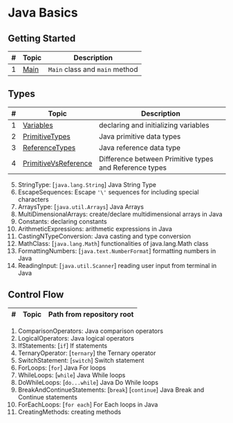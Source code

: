 # Java Basics 

## Getting Started
| # | Topic                                                                                                                                                | Description                    |
|---|------------------------------------------------------------------------------------------------------------------------------------------------------|--------------------------------|
| 1 | [Main](https://github.com/shadhini/java-tryouts/blob/14b32837d8fa81312733418b56815345cdd480c0/basics/src/com/shadhini/java/tryouts/basics/Main.java) | `Main` class and `main` method |
## Types
| # | Topic                                                                                                                                                                                | Description                                            |
|---|--------------------------------------------------------------------------------------------------------------------------------------------------------------------------------------|--------------------------------------------------------|
| 1 | [Variables](https://github.com/shadhini/java-tryouts/blob/14b32837d8fa81312733418b56815345cdd480c0/basics/src/com/shadhini/java/tryouts/basics/Variables.java)                       | declaring and initializing variables                   |
| 2 | [PrimitiveTypes](https://github.com/shadhini/java-tryouts/blob/14b32837d8fa81312733418b56815345cdd480c0/basics/src/com/shadhini/java/tryouts/basics/PrimitiveTypes.java)             | Java primitive data types                              |
| 3 | [ReferenceTypes](https://github.com/shadhini/java-tryouts/blob/14b32837d8fa81312733418b56815345cdd480c0/basics/src/com/shadhini/java/tryouts/basics/ReferenceTypes.java)             | Java reference data type                               |
| 4 | [PrimitiveVsReference](https://github.com/shadhini/java-tryouts/blob/32cd54499f12ceff861f103d42cd48656f3700ed/basics/src/com/shadhini/java/tryouts/basics/PrimitiveVsReference.java) | Difference between Primitive types and Reference types | 
5. StringType: [`java.lang.String`] Java String Type 
6. EscapeSequences: Escape `'\'` sequences for including special characters 
7. ArraysType: [`java.util.Arrays`] Java Arrays 
8. MultiDimensionalArrays: create/declare multidimensional arrays in Java 
9. Constants: declaring constants 
10. ArithmeticExpressions: arithmetic expressions in Java 
11. CastingNTypeConversion: Java casting and type conversion 
12. MathClass: [`java.lang.Math`] functionalities of java.lang.Math class 
13. FormattingNumbers: [`java.text.NumberFormat`] formatting numbers in Java 
14. ReadingInput: [`java.util.Scanner`] reading user input from terminal in Java
## Control Flow
| # | Topic                                                                                                                                              | Path from repository root                                                                                |
|---|----------------------------------------------------------------------------------------------------------------------------------------------------|----------------------------------------------------------------------------------------------------------|
1. ComparisonOperators: Java comparison operators 
2. LogicalOperators: Java logical operators
3. IfStatements: [`if`] If statements
4. TernaryOperator: [`ternary`] the Ternary operator
5. SwitchStatement: [`switch`] Switch statement
6. ForLoops: [`for`] Java For loops
7. WhileLoops: [`while`] Java While loops
8. DoWhileLoops: [`do...while`] Java Do While loops
9. BreakAndContinueStatements: [`break`\] [`continue`] Java Break and Continue statements
10. ForEachLoops: [`for each`] For Each loops in Java
11. CreatingMethods: creating methods
